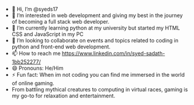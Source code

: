- 👋 Hi, I’m @syeds17
- 👀 I’m interested in web development and giving my best in the journey of becoming a full stack web developer.
- 🌱 I’m currently learning python at my university but started my HTML CSS and JavaScript in my PC
- 💞️ I’m looking to collaborate on events and topics related to coding in python and front-end web development.
- 📫 How to reach me https://www.linkedin.com/in/syed-sadath-1bb252277/ 
- 😄 Pronouns: He/Him
- ⚡ Fun fact: When im not coding you can find me immersed in the world of online gaming.
-  From battling mythical creatures to computing in virtual races, gaming is my go-to for relaxation and entertainment. 

<!---
syeds17/syeds17 is a ✨ special ✨ repository because its `README.md` (this file) appears on your GitHub profile.
You can click the Preview link to take a look at your changes.
--->

